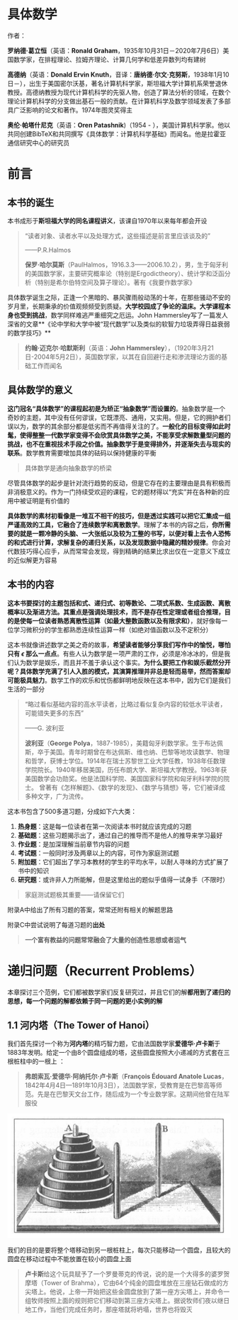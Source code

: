 # 具体数学

作者：

**罗纳德·葛立恒**（英语：**Ronald Graham**，1935年10月31日－2020年7月6日）美国数学家，在排程理论、拉姆齐理论、计算几何学和低差异数列均有建树

**高德纳**（英语：**Donald Ervin Knuth**，音译：**唐纳德·尔文·克努斯**，1938年1月10日－），出生于美国密尔沃基，著名计算机科学家，斯坦福大学计算机系荣誉退休教授。高德纳教授为现代计算机科学的先驱人物，创造了算法分析的领域，在数个理论计算机科学的分支做出基石一般的贡献。在计算机科学及数学领域发表了多部具广泛影响的论文和著作。1974年图灵奖得主

**奥伦·帕塔什尼克**（英语：**Oren Patashnik**)（1954 - ），美国计算机科学家。他以共同创建BibTeX和共同撰写《具体数学：计算机科学基础》而闻名。他是拉霍亚通信研究中心的研究员

# 前言

## 本书的诞生

本书成形于**斯坦福大学的同名课程讲义**，该课自1970年以来每年都会开设

> “读者对象、读者水平以及处理方式，这些描述是前言里应该谈及的”
>
> ——P.R.Halmos
>
> **保罗·哈尔莫斯**（PaulHalmos，1916.3.3——2006.10.2），男，生于匈牙利的美国数学家，主要研究概率论（特别是Ergodictheory）、统计学和泛函分析（特别是希尔伯特空间及算子理论）。著有《我要作数学家》

具体数学诞生之际，正逢一个黑暗的、暴风骤雨般动荡的十年，在那些骚动不安的岁月里，长期秉承的价值观频频受到质疑。**大学校园成了争论的温床。大学课程本身也受到挑战**，数学同样难逃严重细究之厄运。John Hammersley写了一篇发人深省的文章**《论中学和大学中被“现代数学”以及类似的软智力垃圾弄得日益衰弱的数学技巧》**

> **约翰·迈克尔·哈默斯利**（英语：**John Hammersley**），（1920年3月21日-2004年5月2日），英国数学家，以其在自回避行走和渗流理论方面的基础工作而闻名

## 具体数学的意义

**这门冠名“具体数学”的课程起初是为矫正“抽象数学”而设置的**。抽象数学是一个奇妙的主题，其中没有任何谬误，它既漂亮、通用，又实用。但是，它的拥护者们误以为，数学的其余部分都是低劣而不再值得关注的了。**一般化的目标变得如此时髦，使得整整一代数学家变得不会欣赏具体数学之美，不能享受求解数量型问题的挑战，也不在重视技术手段之价值。抽象数学于是变得排外，并逐渐失去与现实的联系**。数学教育需要增加具体的砝码以保持健康的平衡

> 具体数学是通向抽象数学的桥梁

尽管具体数学的起步是针对流行趋势的反动，但是它存在的主要理由是具有积极而非消极意义的。作为一门持续受欢迎的课程，它的题材得以“充实”并在各种新的应用中被证明是有价值的

**具体数学的素材初看像是一堆互不相干的技巧，但是透过实践可以把它汇集成一组严谨高效的工具，它融合了连续数学和离散数学**。理解了本书的内容之后，**你所需要的就是一颗冷静的头脑、一大张纸以及较为工整的书写，以便对看上去令人恐怖的和式进行计算，求解复杂的递归关系，以及发现数据中隐藏的精妙规律**。你会对代数技巧得心应手，从而常常会发现，得到精确的结果比求出仅在一定意义下成立的近似解更为容易

## 本书的内容

**这本书要探讨的主题包括和式、递归式、初等数论、二项式系数、生成函数、离散概率以及渐进方法。其重点是强调处理技术，而不是存在性定理或者组合推理，目的是使每一位读者熟悉离散性运算（如最大整数函数以及有限求和）**，就好像每一位学习微积分的学生都熟悉连续性运算一样（如绝对值函数以及不定积分）

这本书就像讲述数学之美之奇的故事，**希望读者能够分享我们写作中的愉悦，哪怕只有 $\epsilon$ 那么一点点**。有些人认为数学是一项严肃的工作，必须是冷冰冰的，但是我们认为数学是娱乐，而且并不羞于承认这个事实。**为什么要把工作和娱乐截然分开呢？具体数学充满了引人入胜的模式，其演算推理并非总是轻而易举，然而答案却可能极具魅力**。数学工作的欢乐和忧伤都鲜明地反映在这本书中，因为它们是我们生活的一部分

> “略过看似基础内容的高水平读者，比略过看似复杂内容的较低水平读者，可能错失更多的东西”
>
> ——G. 波利亚
>
> **波利亚**（**George Polya**，1887-1985），美籍匈牙利数学家。生于布达佩斯，卒于美国。青年时期曾在布达佩斯、维也纳、巴黎等地攻读数学、物理和哲学，获博士学位。1914年在瑞士苏黎世工业大学任教，1938年任数理学院院长。1940年移居美国，历任布朗大学、斯坦福大学教授。1963年获美国数学会功勋奖。他是法国科学院、美国国家科学院和匈牙利科学院的院士。 曾著有《怎样解题》、《数学的发现》、《数学与猜想》等，它们被译成多种文字，广为流传。

这本书包含了500多道习题，分成如下六大类：

1. **热身题**：这是每一位读者在第一次阅读本书时就应该完成的习题
2. **基础题**：这些习题揭示出了，通过自己的推导而不是他人的推导来学习最好
3. **作业题**：是加深理解当前章节内容的问题
4. **考试题**：一般同时涉及两章以上的内容，可作为家庭测试题
5. **附加题**：它们超出了学习本教材的学生的平均水平，以耐人寻味的方式扩展了书中的知识
6. **研究题**：或许非人力所能解，但是这里给出的题似乎值得一试身手（不限时）

> 家庭测试题极其重要——请保留它们

附录A中给出了所有习题的答案，常常还附有相关的解题思路

附录C中尝试说明了每道习题的**出处**

> **一个富有教益的问题常常融会了大量的创造性思想或者运气**

# 递归问题（Recurrent Problems）

本章探讨三个范例，它们都被数学家们反复研究过，并且它们的解**都用到了递归的思想，每一个问题的解都依赖于同一问题的更小实例的解**

## 1.1 河内塔（The Tower of Hanoi）

我们首先探讨一个称为**河内塔**的精巧智力题，它由法国数学家**爱德华·卢卡斯**于1883年发明。给定一个由8个圆盘组成的塔，这些圆盘按照大小递减的方式套在三根桩柱中的一根上 ：

> **弗朗索瓦·爱德华·阿纳托尔·卢卡斯**（**Fran&ccedil;ois &Eacute;douard Anatole Lucas‎**，1842年4月4日—1891年10月3日），法国数学家，受教育是在巴黎高等师范。先是在巴黎天文台工作，随后成为一个专业数学家。这期间他曾在陆军服役

![image-20220126051102574](%E5%9B%BE%E7%89%87/image-20220126051102574.png)

我们的目的是要将整个塔移动到另一根桩柱上，每次只能移动一个圆盘，且较大的圆盘在移动过程中不能放置在较小的圆盘上面

> **卢卡斯**给这个玩具赋予了一个罗曼蒂克的传说，说的是一个大得多的婆罗贺摩塔（Tower of Brahma），它由64个纯金的圆盘堆放在三座钻石做成的方尖塔上。他说，上帝一开始把这些金圆盘放到了第一座方尖塔上，并命令一组牧师按照上面的规则把它们移动到第三座方尖塔上。据说牧师们夜以继日地工作，当他们完成任务时，那座塔就将坍塌，世界也将毁灭